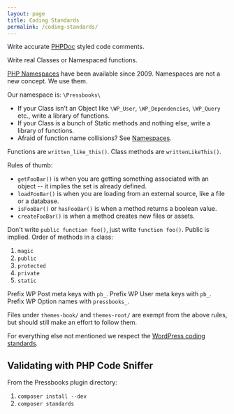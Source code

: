 ```yaml
---
layout: page
title: Coding Standards
permalink: /coding-standards/
---
```


Write accurate [PHPDoc](http://en.wikipedia.org/wiki/PHPDoc) styled code comments.

Write real Classes or Namespaced functions.

[PHP Namespaces](https://secure.php.net/manual/en/language.namespaces.php) have been available since 2009. Namespaces are not a new concept. We use them.

Our namespace is: `\Pressbooks\`

 * If your Class isn't an Object like `\WP_User`, `\WP_Dependencies`, `\WP_Query` etc., write a library of functions.
 * If your Class is a bunch of Static methods and nothing else, write a library of functions.
 * Afraid of function name collisions? See [Namespaces](https://secure.php.net/manual/en/language.namespaces.php).

Functions are `written_like_this()`.
Class methods are `writtenLikeThis()`.

Rules of thumb:

 * `getFooBar()` is when you are getting something associated with an object -- it implies the set is already defined.
 * `loadFooBar()` is when you are loading from an external source, like a file or a database.
 * `isFooBar()` or `hasFooBar()` is when a method returns a boolean value.
 * `createFooBar()` is when a method creates new files or assets.

Don't write `public function foo()`, just write `function foo()`. Public is implied.
Order of methods in a class:

1. `magic`
2. `public`
3. `protected`
4. `private`
5. `static`

Prefix WP Post meta keys with `pb_`.
Prefix WP User meta keys with `pb_`.
Prefix WP Option names with `pressbooks_`.

Files under `themes-book/` and `themes-root/` are exempt from the above rules, but should still make an effort to follow them.

For everything else not mentioned we respect the [WordPress coding standards](http://make.wordpress.org/core/handbook/coding-standards/php/).

## Validating with PHP Code Sniffer

From the Pressbooks plugin directory:

1. `composer install --dev`
2. `composer standards`
